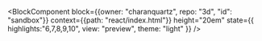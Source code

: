<BlockComponent
block={{owner: "charanquartz", repo: "3d", "id": "sandbox"}}
context={{path: "react/index.html"}}
height="20em"
state={{
  highlights:"6,7,8,9,10",
  view: "preview",
  theme: "light"
}}
/>